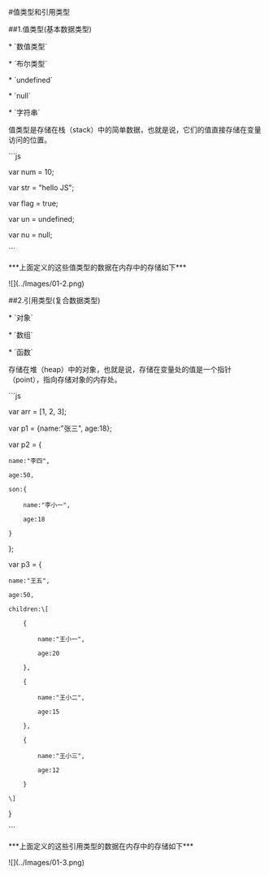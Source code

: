\#值类型和引用类型



\#\#1.值类型\(基本数据类型\)

\* \`数值类型\`

\* \`布尔类型\`

\* \`undefined\`

\* \`null\`

\* \`字符串\`



值类型是存储在栈（stack）中的简单数据，也就是说，它们的值直接存储在变量访问的位置。



\`\`\`js

var num = 10;

var str = "hello JS";

var flag = true;

var un = undefined;

var nu = null;

\`\`\`



\*\*\*上面定义的这些值类型的数据在内存中的存储如下\*\*\*



!\[\]\(../Images/01-2.png\)



\#\#2.引用类型\(复合数据类型\)

\* \`对象\`

\* \`数组\`

\* \`函数\`



存储在堆（heap）中的对象，也就是说，存储在变量处的值是一个指针（point），指向存储对象的内存处。



\`\`\`js

var arr = \[1, 2, 3\];

var p1 = {name:"张三", age:18};

var p2 = {

    name:"李四",

    age:50,

    son:{

        name:"李小一",

        age:18

    }

};



var p3 = {

    name:"王五",

    age:50,

    children:\[

        {

            name:"王小一",

            age:20

        },

        {

            name:"王小二",

            age:15

        },

        {

            name:"王小三",

            age:12

        }

    \]

}

\`\`\`



\*\*\*上面定义的这些引用类型的数据在内存中的存储如下\*\*\*



!\[\]\(../Images/01-3.png\)







